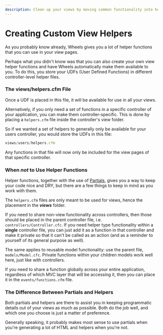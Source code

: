 ```yaml
---
description: Clean up your views by moving common functionality into helper functions.
---
```


# Creating Custom View Helpers

As you probably know already, Wheels gives you a lot of helper functions that you can use in your view pages.

Perhaps what you didn't know was that you can also create your own view helper functions and have Wheels automatically make them available to you. To do this, you store your UDFs (User Defined Functions) in different controller-level helper files.

### The views/helpers.cfm File

Once a UDF is placed in this file, it will be available for use in all your views.

Alternatively, if you only need a set of functions in a specific controller of your application, you can make them controller-specific. This is done by placing a `helpers.cfm` file inside the controller's view folder.

So if we wanted a set of helpers to generally only be available for your users controller, you would store the UDFs in this file:

```javascript
views/users/helpers.cfm
```

Any functions in that file will now only be included for the view pages of that specific controller.

### When _not_ to Use Helper Functions

Helper functions, together with the use of [Partials](https://guides.cfwheels.org/docs/partials), gives you a way to keep your code nice and DRY, but there are a few things to keep in mind as you work with them.

The `helpers.cfm` files are only meant to be used for views, hence the placement in the _**views**_ folder.

If you need to share non-view functionality across controllers, then those should be placed in the parent controller file, i.e. `controllers/Controller.cfc`. If you need helper type functionality within a **single** controller file, you can just add it as a function in that controller and make it private so that it can't be called as an action (and as a reminder to yourself of its general purpose as well).

The same applies to reusable model functionality: use the parent file, `models/Model.cfc`. Private functions within your children models work well here, just like with controllers.

If you need to share a function globally across your entire application, regardless of which MVC layer that will be accessing it, then you can place it in the `events/functions.cfm` file.

### The Difference Between Partials and Helpers

Both partials and helpers are there to assist you in keeping programmatic details out of your views as much as possible. Both do the job well, and which one you choose is just a matter of preference.

Generally speaking, it probably makes most sense to use partials when you're generating a lot of HTML and helpers when you're not.
